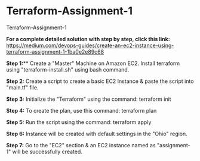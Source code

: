 # Terraform-Assignment-1
Terraform-Assignment-1

**For a complete detailed solution with step by step, click this link:** https://medium.com/devops-guides/create-an-ec2-instance-using-terraform-assignment-1-1ba0e2e89c68

**Step 1:**** Create a "Master" Machine on Amazon EC2. Install terraform using "terraform-install.sh" using bash command.

**Step 2:** Create a script to create a basic EC2 Instance & paste the script into "main.tf" file.

**Step 3:** Initialize the "Terraform" using the command: terraform init

**Step 4:** To create the plan, use this command: terraform plan

**Step 5:** Run the script using the command: terraform apply

**Step 6:** Instance will be created with default settings in the "Ohio" region.

**Step 7:** Go to the "EC2" section & an EC2 instance named as "assignment-1" will be successfully created.
